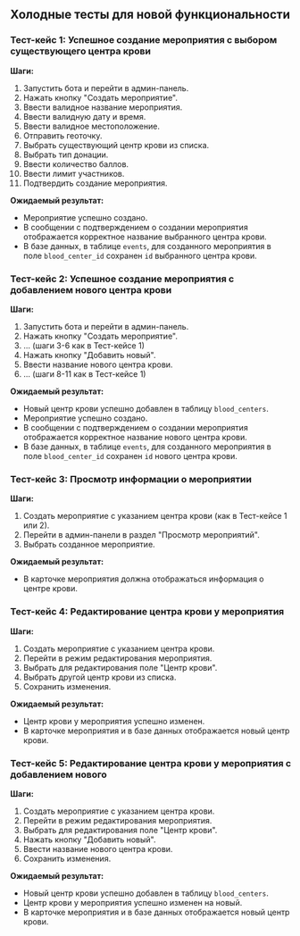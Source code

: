 ## Холодные тесты для новой функциональности

### Тест-кейс 1: Успешное создание мероприятия с выбором существующего центра крови

**Шаги:**

1.  Запустить бота и перейти в админ-панель.
2.  Нажать кнопку "Создать мероприятие".
3.  Ввести валидное название мероприятия.
4.  Ввести валидную дату и время.
5.  Ввести валидное местоположение.
6.  Отправить геоточку.
7.  Выбрать существующий центр крови из списка.
8.  Выбрать тип донации.
9.  Ввести количество баллов.
10. Ввести лимит участников.
11. Подтвердить создание мероприятия.

**Ожидаемый результат:**

*   Мероприятие успешно создано.
*   В сообщении с подтверждением о создании мероприятия отображается корректное название выбранного центра крови.
*   В базе данных, в таблице `events`, для созданного мероприятия в поле `blood_center_id` сохранен `id` выбранного центра крови.

### Тест-кейс 2: Успешное создание мероприятия с добавлением нового центра крови

**Шаги:**

1.  Запустить бота и перейти в админ-панель.
2.  Нажать кнопку "Создать мероприятие".
3.  ... (шаги 3-6 как в Тест-кейсе 1)
4.  Нажать кнопку "Добавить новый".
5.  Ввести название нового центра крови.
6.  ... (шаги 8-11 как в Тест-кейсе 1)

**Ожидаемый результат:**

*   Новый центр крови успешно добавлен в таблицу `blood_centers`.
*   Мероприятие успешно создано.
*   В сообщении с подтверждением о создании мероприятия отображается корректное название нового центра крови.
*   В базе данных, в таблице `events`, для созданного мероприятия в поле `blood_center_id` сохранен `id` нового центра крови.

### Тест-кейс 3: Просмотр информации о мероприятии

**Шаги:**

1.  Создать мероприятие с указанием центра крови (как в Тест-кейсе 1 или 2).
2.  Перейти в админ-панели в раздел "Просмотр мероприятий".
3.  Выбрать созданное мероприятие.

**Ожидаемый результат:**

*   В карточке мероприятия должна отображаться информация о центре крови.

### Тест-кейс 4: Редактирование центра крови у мероприятия

**Шаги:**

1.  Создать мероприятие с указанием центра крови.
2.  Перейти в режим редактирования мероприятия.
3.  Выбрать для редактирования поле "Центр крови".
4.  Выбрать другой центр крови из списка.
5.  Сохранить изменения.

**Ожидаемый результат:**

*   Центр крови у мероприятия успешно изменен.
*   В карточке мероприятия и в базе данных отображается новый центр крови.

### Тест-кейс 5: Редактирование центра крови у мероприятия с добавлением нового

**Шаги:**

1.  Создать мероприятие с указанием центра крови.
2.  Перейти в режим редактирования мероприятия.
3.  Выбрать для редактирования поле "Центр крови".
4.  Нажать кнопку "Добавить новый".
5.  Ввести название нового центра крови.
6.  Сохранить изменения.

**Ожидаемый результат:**

*   Новый центр крови успешно добавлен в таблицу `blood_centers`.
*   Центр крови у мероприятия успешно изменен на новый.
*   В карточке мероприятия и в базе данных отображается новый центр крови.
